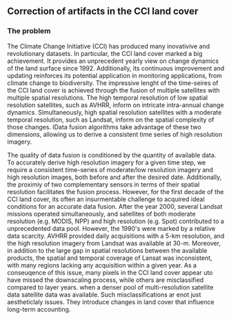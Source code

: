 ## Correction of artifacts in the CCI land cover

### The problem
The Climate Change Initiative (CCI) has produced many inovativive and revolutionary datasets. In particular, the CCI land cover marked a big achievement. It provides an unprecedent yearly view on change dynamics of the land surface since 1992. Additionally, its continuous improvement and updating reinforces its potential application in monitoring applications, from climate change to biodiversity. The impressive lenght of the time-seires of the CCI land cover is achieved through the fusion of multiple satellites with multiple spatial resolutions. The high temporal resolution of low spatial resolution satellites, such as AVHRR, inform on intricate intra-annual change dynamics. Simultaneously, high spatial resolution satellites with a moderate temporal resolution, such as Landsat, inform on the spatial complexity of those changes. IData fusion algorithms take advantage of these two dimensions, allowing us to derive a  consistent time series of high resolution imagery.

The quality of data fusion is conditioned by the quantity of available data. To accurately derive high resolution imagery for a given time step, we require a consistent time-series of moderate/low resolution imagery and high resolution images, both before and after the desired date. Additionally, the proximiy of two complementary sensors in terms of their spatial resolution facilitates the fusion process. However, for the first decade of the CCI land cover, its often an insurmentable challenge to acquired ideal conditions for an accurate data fusion. After the year 2000, several Landsat missions operated simultaneously, and satellites of both moderate resolution (e.g. MODIS, NPP) and high resolution (e.g. Spot) contributed to a unprecedented data pool. However, the 1990's were marked by a relative data scarcity. AVHRR provided daily acquisitions with a 5-km resolution, and the high resolution imagery from Landsat was available at 30-m. Moreover, in addition to the large gap in spatial resolutions between the available products, the spatial and temporal coverage of Lansat was inconsistent, with many regions lacking any acquisition within a given year. As a conseuqence of this issue, many pixels in the CCI land cover appear uto have missed the downscaling process, while others are misclassified compared to layer years. when a denser pool of multi-resolution satellite data satellite data was available. Such misclassifications ar enot just aestheticlaly  issues. They introduce changes in land cover that influence long-term accounting. 
